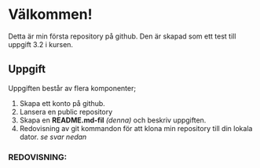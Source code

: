 # Välkommen!

Detta är min första repository på github. 
Den är skapad som ett test till uppgift 3.2 i kursen.

## Uppgift
Uppgiften består av flera komponenter;

1. Skapa ett konto på github.
2. Lansera en public repository
3. Skapa en **README.md-fil** *(denna)* och beskriv uppgiften. 
4. Redovisning av git kommandon för att klona min repository till din lokala dator. *se svar nedan*

### REDOVISNING:



